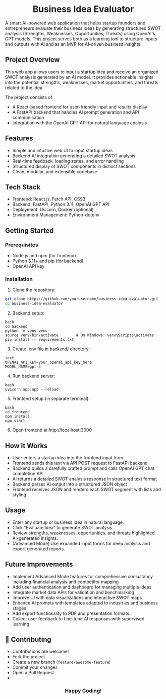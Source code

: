 <h1 align="center">Business Idea Evaluator</h1>

A smart AI-powered web application that helps startup founders and entrepreneurs evaluate their business ideas by generating structured SWOT analysis (Strengths, Weaknesses, Opportunities, Threats) using OpenAI's GPT models. This project serves both as a learning tool to structure inputs and outputs with AI and as an MVP for AI-driven business insights.


## Project Overview

This web app allows users to input a startup idea and receive an organized SWOT analysis generated by an AI model. It provides actionable insights into the potential strengths, weaknesses, market opportunities, and threats related to the idea.

The project consists of:

 - A React-based frontend for user-friendly input and results display
 - A FastAPI backend that handles AI prompt generation and API communication
 - Integration with the OpenAI GPT API for natural language analysis

## Features

 - Simple and intuitive web UI to input startup ideas
 - Backend AI integration generating a detailed SWOT analysis
 - Real-time feedback, loading states, and error handling
 - Structured display of SWOT components in distinct sections
 - Clean, modular, and extensible codebase


## Tech Stack

 - Frontend: React.js, Fetch API, CSS3
 - Backend: FastAPI, Python 3.11, OpenAI GPT API
 - Deployment: Uvicorn, Docker (optional)
 - Environment Management: Python-dotenv


## Getting Started
### Prerequisites

 - Node.js and npm (for frontend)
 - Python 3.11+ and pip (for backend)
 - OpenAI API key

### Installation
1. Clone the repository:

```bash
git clone https://github.com/yourusername/business-idea-evaluator.git
cd business-idea-evaluator
```
2. Backend setup:
```
bash
cd backend
python -m venv venv
source venv/bin/activate        # On Windows: venv\Scripts\activate
pip install -r requirements.txt
```

3. Create .env file in backend/ directory:
```
text
OPENAI_API_KEY=your_openai_api_key_here
MODEL_NAME=gpt-4
```
4. Run backend server:
```
bash
uvicorn app:app --reload
```
5. Frontend setup (in separate terminal):
```
bash
cd frontend
npm install
npm start
```
6. Open frontend at http://localhost:3000


## How It Works

 - User enters a startup idea into the frontend input form
 - Frontend sends this text via API POST request to FastAPI backend
 - Backend builds a carefully crafted prompt and calls OpenAI GPT chat completion API
 - AI returns a detailed SWOT analysis response in structured text format
 - Backend parses AI output into a structured JSON object
 - Frontend receives JSON and renders each SWOT segment with lists and styling


## Usage

 - Enter any startup or business idea in natural language.
 - Click "Evaluate Idea" to generate SWOT analysis.
 - Review strengths, weaknesses, opportunities, and threats highlighted AI-generated insights.
 - (Advanced Mode) Use expanded input forms for deep analysis and export generated reports.


## Future Improvements

 - Implement Advanced Mode features for comprehensive consultancy including financial analysis and competitor mapping
 - Add user authentication and dashboard for managing multiple ideas
 - Integrate market data APIs for validation and benchmarking
 - Improve UI with data visualizations and interactive SWOT maps
 - Enhance AI prompts with templates adapted to industries and business stages
 - Add export functionality to PDF and presentation formats
 - Collect user feedback to fine-tune AI responses with supervised learning


## 🙌 Contributing

 - Contributions are welcome!
 - Fork the project
 - Create a new branch (`feature/awesome-feature`)
 - Commit your changes
 - Open a Pull Request
 - 
<h3 align="center">Happy Coding!</h3>

